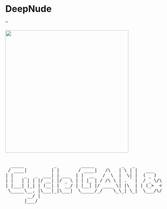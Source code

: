 # DeepNude


<!DOCTYPE html PUBLIC "-//W3C//DTD XHTML 1.0 Transitional//EN"
"http://www.w3.org/TR/xhtml1/DTD/xhtml1-transitional.dtd"> 
<html xmlns="http://www.w3.org/1999/xhtml">
    <head>
      '' 
    </head>
    <body>
        <pre>
        <img src='https://github.com/mechanicalAI/pytorch-CycleGAN-and-pix2pix/blob/master/imgs/horse2zebra.gif' align="left" width=384><br>
    </pre>
        <pre>                  
  _____           _         _____          _   _                    _        ___          _      
 / ____|         | |       / ____|   /\   | \ | |   ___            (_)      |__ \        (_)     
| |    _   _  ___| | ___  | |  __   /  \  |  \| |  ( _ )      _ __  ___  __    ) |  _ __  ___  __
| |   | | | |/ __| |/ _ \ | | |_ | / /\ \ | . ` |  / _ \/\   | '_ \| \ \/ /   / /  | '_ \| \ \/ /
| |___| |_| | (__| |  __/ | |__| |/ ____ \| |\  | | (_>  <   | |_) | |>  <   / /_  | |_) | |>  < 
 \_____\__, |\___|_|\___|  \_____/_/    \_\_| \_|  \___/\/   | .__/|_/_/\_\ |____| | .__/|_/_/\_\
        __/ |                                                | |                   | |           
       |___/                                                 |_|                   |_|           

</pre>


</html>
